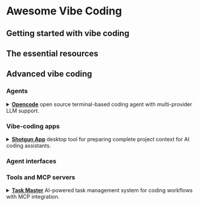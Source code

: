 # Awesome Vibe Coding

## Getting started with vibe coding

## The essential resources

## Advanced vibe coding

### Agents

<details>
<summary><a href="https://opencode.ai/"><strong>Opencode</strong></a> open source terminal-based coding agent with multi-provider LLM support.</summary>
<blockquote>Opencode supports 75+ LLM providers and integrates with IDEs including Cursor and VS Code, enabling flexible model subscriptions for terminal-based development workflows.</blockquote>
</details>

### Vibe-coding apps

<details>
<summary><strong><a href="https://github.com/glebkudr/shotgun_code">Shotgun App</a></strong> desktop tool for preparing complete project context for AI coding assistants.</summary>

<p>Shotgun App generates comprehensive project context for LLM interactions, enabling whole-repository analysis and modification by scanning project directories, allowing selective file exclusion, and producing structured payloads that work with ChatGPT, Gemini, and Cursor.</p>
</details>

### Agent interfaces

### Tools and MCP servers

<details>
<summary><a href="https://www.task-master.dev/"><strong>Task Master</strong></a> AI-powered task management system for coding workflows with MCP integration.</summary>
<blockquote>Task Master breaks down complex projects into manageable tasks, integrates with editors like Cursor and VS Code through MCP, and supports multiple AI providers to enhance development productivity without requiring API keys for Claude Code CLI usage.</blockquote>
</details>
